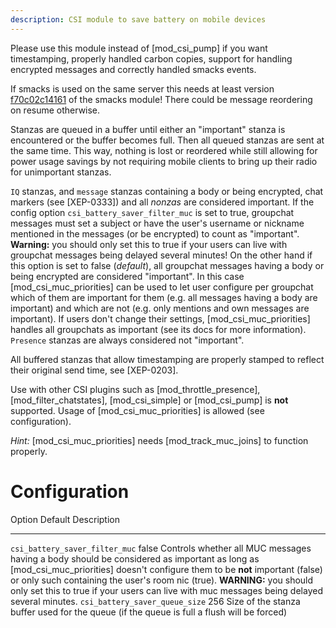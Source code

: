 ```yaml
---
description: CSI module to save battery on mobile devices
---
```


Please use this module instead of [mod_csi_pump] if you want timestamping,
properly handled carbon copies, support for handling encrypted messages and
correctly handled smacks events.

If smacks is used on the same server this needs at least version [f70c02c14161]
of the smacks module! There could be message reordering on resume otherwise.

Stanzas are queued in a buffer until either an "important" stanza is
encountered or the buffer becomes full. Then all queued stanzas are sent
at the same time. This way, nothing is lost or reordered while still
allowing for power usage savings by not requiring mobile clients to
bring up their radio for unimportant stanzas.

`IQ` stanzas, and `message` stanzas containing a body or being encrypted,
chat markers (see [XEP-0333]) and all *nonzas* are considered important.
If the config option `csi_battery_saver_filter_muc` is set to true,
groupchat messages must set a subject or have the user's username or nickname
mentioned in the messages (or be encrypted) to count as "important".
**Warning:** you should only set this to true if your users can live with
groupchat messages being delayed several minutes!
On the other hand if this option is set to false (*default*),
all groupchat messages having a body or being encrypted are considered "important".
In this case [mod_csi_muc_priorities] can be used to let user configure per groupchat
which of them are important for them (e.g. all messages having a body are important)
and which are not (e.g. only mentions and own messages are important).
If users don't change their settings, [mod_csi_muc_priorities] handles all groupchats
as important (see its docs for more information).
`Presence` stanzas are always considered not "important".

All buffered stanzas that allow timestamping are properly stamped to
reflect their original send time, see [XEP-0203].

Use with other CSI plugins such as [mod_throttle_presence],
[mod_filter_chatstates], [mod_csi_simple] or [mod_csi_pump] is **not** supported.
Usage of [mod_csi_muc_priorities] is allowed (see configuration).

*Hint:* [mod_csi_muc_priorities] needs [mod_track_muc_joins] to function properly.

Configuration
=============

  Option                                  Default           Description
  ----------------------------------      ---------- -----------------------------------------------------------------------------------------------------------------------------------------------------------------------------------------------------------------------------------------------------------------------------------------------------------------------------------------------
  `csi_battery_saver_filter_muc`          false      Controls whether all MUC messages having a body should be considered as important as long as [mod_csi_muc_priorities] doesn't configure them to be **not** important (false) or only such containing the user's room nic (true). **WARNING:** you should only set this to true if your users can live with muc messages being delayed several minutes.
  `csi_battery_saver_queue_size`          256        Size of the stanza buffer used for the queue (if the queue is full a flush will be forced)


[f70c02c14161]: //hg.prosody.im/prosody-modules/raw-file/f70c02c14161/mod_smacks/mod_smacks.lua